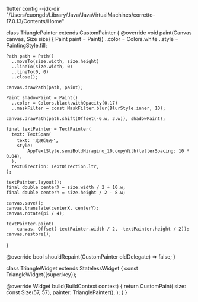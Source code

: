 flutter config --jdk-dir "/Users/cuongdt/Library/Java/JavaVirtualMachines/corretto-17.0.13/Contents/Home"

class TrianglePainter extends CustomPainter {
  @override
  void paint(Canvas canvas, Size size) {
    Paint paint = Paint()
      ..color = Colors.white
      ..style = PaintingStyle.fill;

    Path path = Path()
      ..moveTo(size.width, size.height)
      ..lineTo(size.width, 0)
      ..lineTo(0, 0)
      ..close();

    canvas.drawPath(path, paint);

    Paint shadowPaint = Paint()
      ..color = Colors.black.withOpacity(0.17)
      ..maskFilter = const MaskFilter.blur(BlurStyle.inner, 10);

    canvas.drawPath(path.shift(Offset(-6.w, 3.w)), shadowPaint);

    final textPainter = TextPainter(
      text: TextSpan(
        text: '応募済み',
        style:
            AppTextStyle.semiBoldHiragino_10.copyWith(letterSpacing: 10 * 0.04),
      ),
      textDirection: TextDirection.ltr,
    );

    textPainter.layout();
    final double centerX = size.width / 2 + 10.w;
    final double centerY = size.height / 2 - 8.w;

    canvas.save();
    canvas.translate(centerX, centerY);
    canvas.rotate(pi / 4);

    textPainter.paint(
        canvas, Offset(-textPainter.width / 2, -textPainter.height / 2));
    canvas.restore();
  }

  @override
  bool shouldRepaint(CustomPainter oldDelegate) => false;
}

class TriangleWidget extends StatelessWidget {
  const TriangleWidget({super.key});

  @override
  Widget build(BuildContext context) {
    return CustomPaint(
      size: const Size(57, 57),
      painter: TrianglePainter(),
    );
  }
}
